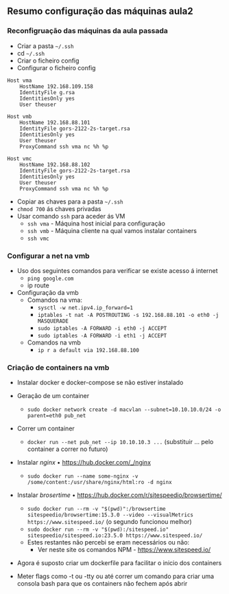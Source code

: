 ## Resumo configuração das máquinas aula2

### Reconfigruação das máquinas da aula passada
- Criar a pasta `~/.ssh`
- cd `~/.ssh`
- Criar o ficheiro config
- Configurar o ficheiro config
```
Host vma
    HostName 192.168.109.158
    IdentityFile g.rsa
    IdentitiesOnly yes
    User theuser

Host vmb
    HostName 192.168.88.101
    IdentityFile gors-2122-2s-target.rsa
    IdentitiesOnly yes
    User theuser
    ProxyCommand ssh vma nc %h %p

Host vmc
    HostName 192.168.88.102
    IdentityFile gors-2122-2s-target.rsa
    IdentitiesOnly yes
    User theuser
    ProxyCommand ssh vma nc %h %p
```
- Copiar as chaves para a pasta `~/.ssh`
- `chmod 700` ás chaves privadas
- Usar comando `ssh` para aceder ás VM
    - `ssh vma` - Máquina host inicial para configuração
    - `ssh vmb` - Máquina cliente na qual vamos instalar containers
    - `ssh vmc`

### Configurar a net na vmb
- Uso dos seguintes comandos para verificar se existe acesso á internet
    - `ping google.com`
    - ip route
- Configuração da vmb 
    - Comandos na vma:
        - `sysctl -w net.ipv4.ip_forward=1`
        - `iptables -t nat -A POSTROUTING -s 192.168.88.101 -o eth0 -j MASQUERADE`
        - `sudo iptables -A FORWARD -i eth0 -j ACCEPT`
        - `sudo iptables -A FORWARD -i eth1 -j ACCEPT`
    - Comandos na vmb
        - `ip r a default via 192.168.88.100`

### Criação de containers na vmb

- Instalar docker e docker-compose se não estiver instalado
- Geração de um container
    - `sudo docker network create -d macvlan --subnet=10.10.10.0/24 -o parent=eth0 pub_net`
- Correr um container
    - `docker run --net pub_net --ip 10.10.10.3 ...` (substituir ... pelo container a correr no futuro)

- Instalar *nginx* • https://hub.docker.com/_/nginx
    - `sudo docker run --name some-nginx -v /some/content:/usr/share/nginx/html:ro -d nginx`
- Instalar *brosertime* • https://hub.docker.com/r/sitespeedio/browsertime/
    - `sudo docker run --rm -v "$(pwd)":/browsertime sitespeedio/browsertime:15.3.0 --video --visualMetrics https://www.sitespeed.io/` (o segundo funcionou melhor)
    - `sudo docker run --rm -v "$(pwd):/sitespeed.io" sitespeedio/sitespeed.io:23.5.0 https://www.sitespeed.io/` 
    - Estes restantes não percebi se eram necessários ou não:
        - Ver neste site os comandos NPM - https://www.sitespeed.io/


- Agora é suposto criar um dockerfile para facilitar o inicio dos containers
- Meter flags como -t ou -tty ou até correr um comando para criar uma consola bash para que os containers não fechem após abrir





 

